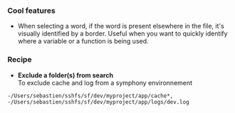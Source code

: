 ### Cool features

* When selecting a word, if the word is present elsewhere in the file, it's visually identified by a border.
Useful when you want to quickly identify where a variable or a function is being used.


### Recipe 

* **Exclude a folder(s) from search**   
To exclude cache and log from a symphony environnement
````
-/Users/sebastien/sshfs/sf/dev/myproject/app/cache*, -/Users/sebastien/sshfs/sf/dev/myproject/app/logs/dev.log
````
